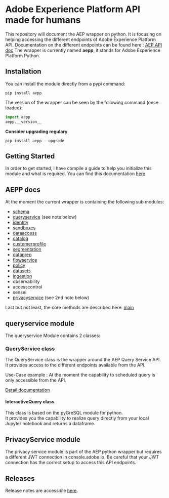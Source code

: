 # Adobe Experience Platform API made for humans

This repository will document the AEP wrapper on python.
It is focusing on helping accessing the different endpoints of Adobe Experience Platform API.
Documentation on the different endpoints can be found here : [AEP API doc](https://www.adobe.io/apis/experienceplatform/home/api-reference.html)
The wrapper is currently named **aepp**, it stands for Adobe Experience Platform Python.

## Installation

You can install the module directly from a pypi command:

```shell
pip install aepp
```

The version of the wrapper can be seen by the following command (once loaded):

```python
import aepp
aepp.__version__

```

**Consider upgrading regulary**

```shell
pip install aepp --upgrade
```

## Getting Started

In order to get started, I have compile a guide to help you initialize this module and what is required.
You can find this documentation [here](./docs/getting-started.md)

## AEPP docs

At the moment the current wrapper is containing the following sub modules:

* [schema](./docs/schema.md)
* [queryservice](./docs/queryservice.md) (see note below)
* [identity](./docs/identity.md)
* [sandboxes](./docs/sandboxes.md)
* [dataaccess](./docs/dataaccess.md)
* [catalog](./docs/catalog.md)
* [customerprofile](./docs/customerprofile.md)
* [segmentation](./docs/segmentation.md)
* [dataprep](./docs/dataprep.md)
* [flowservice](./docs/flowservice.md)
* [policy](./docs/policy.md)
* [datasets](./docs/datasets.md)
* [ingestion](./docs/ingestion.md)
* observability
* accesscontrol
* sensei
* [privacyservice](./docs/privacyservice.md) (see 2nd note below)

Last but not least, the core methods are described here: [main](./docs/main.md)

## queryservice module

The queryservice Module contains 2 classes:

### QueryService class

The QueryService class is the wrapper around the AEP Query Service API.\
It provides access to the different endpoints available from the API.

Use-Case example : At the moment the capability to scheduled query is only accessible from the API.

[Detail documentation](./docs/queryservice.md)

#### InteractiveQuery class

This class is based on the pyGreSQL module for python.\
It provides you the capability to realize query directly from your local Jupyter notebook and returns a dataframe.

## PrivacyService module

The privacy service module is part of the AEP python wrapper but requires a different JWT connection in console.adobe.io.
Be careful that your JWT connection has the correct setup to access this API endpoints.

## Releases

Release notes are accessible [here](./docs/releases.md).
